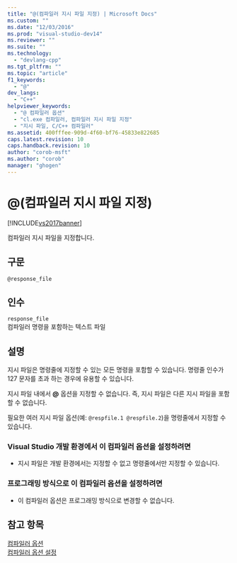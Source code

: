 ```yaml
---
title: "@(컴파일러 지시 파일 지정) | Microsoft Docs"
ms.custom: ""
ms.date: "12/03/2016"
ms.prod: "visual-studio-dev14"
ms.reviewer: ""
ms.suite: ""
ms.technology: 
  - "devlang-cpp"
ms.tgt_pltfrm: ""
ms.topic: "article"
f1_keywords: 
  - "@"
dev_langs: 
  - "C++"
helpviewer_keywords: 
  - "@ 컴파일러 옵션"
  - "cl.exe 컴파일러, 컴파일러 지시 파일 지정"
  - "지시 파일, C/C++ 컴파일러"
ms.assetid: 400fffee-909d-4f60-bf76-45833e822685
caps.latest.revision: 10
caps.handback.revision: 10
author: "corob-msft"
ms.author: "corob"
manager: "ghogen"
---
```

# @(컴파일러 지시 파일 지정)
[!INCLUDE[vs2017banner](../../assembler/inline/includes/vs2017banner.md)]

컴파일러 지시 파일을 지정합니다.  
  
## 구문  
  
```  
@response_file  
```  
  
## 인수  
 `response_file`  
 컴파일러 명령을 포함하는 텍스트 파일  
  
## 설명  
 지시 파일은 명령줄에 지정할 수 있는 모든 명령을 포함할 수 있습니다.  명령줄 인수가 127 문자를 초과 하는 경우에 유용할 수 있습니다.  
  
 지시 파일 내에서 **@** 옵션을 지정할 수 없습니다.  즉, 지시 파일은 다른 지시 파일을 포함할 수 없습니다.  
  
 필요한 여러 지시 파일 옵션\(예: `@respfile.1 @respfile.2`\)을 명령줄에서 지정할 수 있습니다.  
  
### Visual Studio 개발 환경에서 이 컴파일러 옵션을 설정하려면  
  
-   지시 파일은 개발 환경에서는 지정할 수 없고 명령줄에서만 지정할 수 있습니다.  
  
### 프로그래밍 방식으로 이 컴파일러 옵션을 설정하려면  
  
-   이 컴파일러 옵션은 프로그래밍 방식으로 변경할 수 없습니다.  
  
## 참고 항목  
 [컴파일러 옵션](../../build/reference/compiler-options.md)   
 [컴파일러 옵션 설정](../../build/reference/setting-compiler-options.md)